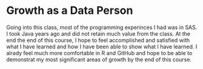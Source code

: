 # Growth as a Data Person

Going into this class, most of the programming experinces I had was in SAS. I took Java years ago and did not retain much value from the class. At the end the end of this course, I hope to feel accomplished and satisfied with what I have learned and how I have been able to show what I have learned. I alrady feel much more comfortable in R and GitHub and hope to be able to demonstrat my most significant areas of growth by the end of this course.

